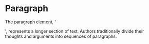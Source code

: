 # Paragraph

The paragraph element, '<p>', represents a longer section of text. Authors traditionally divide their thoughts and arguments into sequences of paragraphs.
